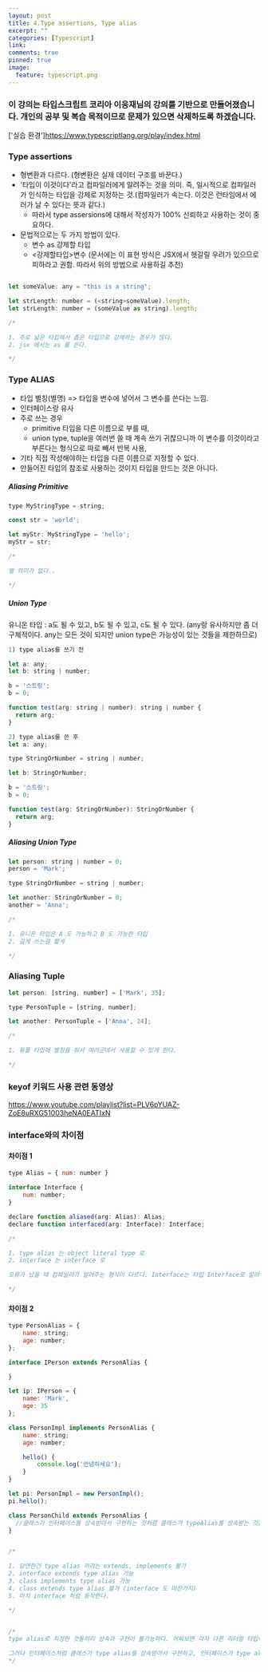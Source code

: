 ```yaml
---
layout: post
title: 4.Type assertions, Type alias
excerpt: ""
categories: [Typescript]
link:
comments: true
pinned: true
image:
  feature: typescript.png
---
```


### 이 강의는 타입스크립트 코리아 이웅재님의 강의를 기반으로 만들어졌습니다. 개인의 공부 및 복습 목적이므로 문제가 있으면 삭제하도록 하겠습니다.

['실습 환경']<https://www.typescriptlang.org/play/index.html>

### Type assertions

* 형변환과 다르다. (형변환은 실제 데이터 구조를 바꾼다.)
* '타입이 이것이다'라고 컴파일러에게 알려주는 것을 의미. 즉, 일시적으로 컴파일러가 인식하는 타입을 강제로 지정하는 것.(컴파일러가 속는다. 이것은 런타임에서 에러가 날 수 있다는 뜻과 같다.)
    * 따라서 type assersions에 대해서 작성자가 100% 신뢰하고 사용하는 것이 중요하다.
* 문법적으로는 두 가지 방법이 있다.
    * 변수 as 강제할 타입
    * <강제할타입>변수 (문서에는 이 표현 방식은 JSX에서 헷갈릴 우려가 있으므로 피하라고 권함. 따라서 위의 방법으로 사용하길 추천)

~~~Javascript

let someValue: any = "this is a string";

let strLength: number = (<string>someValue).length;
let strLength: number = (someValue as string).length;

/*

1. 주로 넓은 타입에서 좁은 타입으로 강제하는 경우가 많다.
2. jsx 에서는 as 를 쓴다.

*/

~~~

### Type ALIAS

* 타입 별칭(별명) => 타입을 변수에 넣어서 그 변수를 쓴다는 느낌.
* 인터페이스랑 유사
* 주로 쓰는 경우
    * primitive 타입을 다른 이름으로 부를 때,
    * union type, tuple을 여러번 쓸 때 계속 쓰기 귀찮으니까 이 변수를 이것이라고 부른다는 형식으로 따로 빼서 반복 사용,
* 기타 직접 작성해야하는 타입을 다른 이름으로 지정할 수 있다.
* 만들어진 타입의 참조로 사용하는 것이지 타입을 만드는 것은 아니다.

##### Aliasing Primitive

~~~javascript
type MyStringType = string;

const str = 'world';

let myStr: MyStringType = 'hello';
myStr = str;

/*

별 의미가 없다..

*/
~~~

##### Union Type

유니온 타입 : a도 될 수 있고, b도 될 수 있고, c도 될 수 있다.
(any랑 유사하지만 좀 더 구체적이다. any는 모든 것이 되지만 union type은 가능성이 있는 것들을 제한하므로)

~~~javascript
1) type alias를 쓰기 전

let a: any;
let b: string | number;

b = '스트링';
b = 0;

function test(arg: string | number): string | number {
  return arg;
}
~~~

~~~javascript
2) type alias를 쓴 후
let a: any;

type StringOrNumber = string | number;

let b: StringOrNumber;

b = '스트링';
b = 0;

function test(arg: StringOrNumber): StringOrNumber {
  return arg;
}
~~~

##### Aliasing Union Type

~~~javascript
let person: string | number = 0;
person = 'Mark';

type StringOrNumber = string | number;

let another: StringOrNumber = 0;
another = 'Anna';

/*

1. 유니온 타입은 A 도 가능하고 B 도 가능한 타입
2. 길게 쓰는걸 짧게

*/
~~~

### Aliasing Tuple

~~~javascript
let person: [string, number] = ['Mark', 35];

type PersonTuple = [string, number];

let another: PersonTuple = ['Anna', 24];

/*

1. 튜플 타입에 별칭을 줘서 여러군데서 사용할 수 있게 한다.

*/
~~~

### keyof 키워드 사용 관련 동영상
<https://www.youtube.com/playlist?list=PLV6pYUAZ-ZoE8uRXG51003heNA0EATIxN>

### interface와의 차이점

#### 차이점 1

~~~javascript
type Alias = { num: number }

interface Interface {
    num: number;
}

declare function aliased(arg: Alias): Alias;
declare function interfaced(arg: Interface): Interface;

/*

1. type alias 는 object literal type 로
2. interface 는 interface 로

오류가 났을 때 컴파일러가 알려주는 형식이 다르다. Interface는 타입 Interface로 알려주지만, Alias는 { num : number}라고 알려준다.

*/
~~~

#### 차이점 2

~~~javascript
type PersonAlias = {
    name: string;
    age: number;
};

interface IPerson extends PersonAlias {

}

let ip: IPerson = {
    name: 'Mark',
    age: 35
};

class PersonImpl implements PersonAlias {
    name: string;
    age: number;

    hello() {
        console.log('안녕하세요');
    }
}

let pi: PersonImpl = new PersonImpl();
pi.hello();

class PersonChild extends PersonAlias {
  //클래스가 인터페이스를 상속받아서 구현하는 것처럼 클래스가 typeAlias를 상속받는 것은 안된다. 즉 typeAlias가 다른 것을 상속 받을 수는 있지만, 다른 것에 상속할 수는 없다. typeAlias는 인터페이스와 유사한 것이지 인터페이스는 아니기 때문
}


/*

1. 당연한건 type alias 끼리는 extends, implements 불가
2. interface extends type alias 가능
3. class implements type alias 가능
4. class extends type alias 블가 (interface 도 마찬가지)
5. 마치 interface 처럼 동작한다.

*/


/*
type alias로 지정한 것들끼리 상속과 구현이 불가능하다. 어찌보면 각자 다른 리터럴 타입이므로 타입끼리 상속과 구현을 한다는 것인데, 말이 되지 않기도 함.

그러나 인터페이스처럼 클래스가 type alias를 상속받아서 구현하고, 인터페이스가 type alias를 상속하는 등의 형식 즉, 인터페이스 수즌의 형식은 가능하다. 그러나 만약 무언가 에러가 나면 인터페이스는 어떤 인터페이스에서 에러가 났다고 알려주겠지만, type alias는 참조하는 리터럴 타입을 알려주므로 어디서 에러가 났는지 알아보기가 힘들다. 따라서 같은 코드라면 인터페이스를 쓰지, 굳이 type alias를 써서 알아보기 어렵게 할 필요가 없다.
*/
~~~
